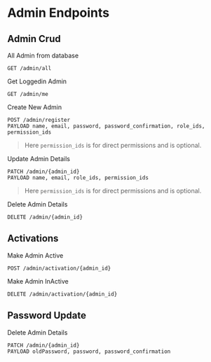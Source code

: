 # Admin Endpoints

## Admin Crud

All Admin from database

```bash{1}
GET /admin/all
```

Get Loggedin Admin

```bash{1}
GET /admin/me
```

Create New Admin

```bash{1,2}
POST /admin/register
PAYLOAD name, email, password, password_confirmation, role_ids, permission_ids
```

> Here `permission_ids` is for direct permissions and is optional.

Update Admin Details

```bash{1,2}
PATCH /admin/{admin_id}
PAYLOAD name, email, role_ids, permission_ids
```

> Here `permission_ids` is for direct permissions and is optional.

Delete Admin Details

```bash{1}
DELETE /admin/{admin_id}
```

## Activations

Make Admin Active

```bash{1}
POST /admin/activation/{admin_id}
```

Make Admin InActive

```bash{1}
DELETE /admin/activation/{admin_id}
```

## Password Update

Delete Admin Details

```bash{1,2}
PATCH /admin/{admin_id}
PAYLOAD oldPassword, password, password_confirmation
```
